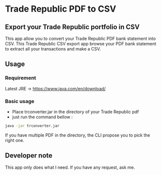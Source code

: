 # Trade Republic PDF to CSV
## Export your Trade Republic portfolio in CSV
This app allow you to convert your Trade Republic PDF bank statement into CSV.
This Trade Republic CSV export app browse your PDF bank statement to extract all your transactions and make a CSV.

## Usage
### Requirement
Latest JRE -> https://www.java.com/en/download/

### Basic usage
- Place trconverter.jar in the directory of your Trade Republic pdf
- just run the command bellow :
```bash
java -jar trconverter.jar
```
If you have multiple PDF in the directory, the CLI propose you to pick the right one.

## Developer note
This app only does what I need. If you have any request, ask me.
